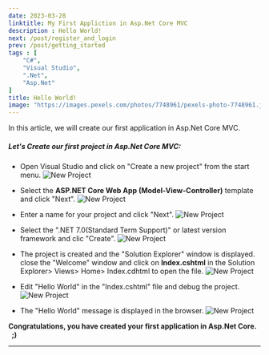 ```yaml
---
date: 2023-03-28
linktitle: My First Appliction in Asp.Net Core MVC
description : Hello World!
next: /post/register_and_login
prev: /post/getting_started
tags : [  
    "C#",
    "Visual Studio",
    ".Net",
    "Asp.Net"
]
title: Hello World!
image: "https://images.pexels.com/photos/7748961/pexels-photo-7748961.jpeg?auto=compress&cs=tinysrgb&w=800"
---
```



In this article, we will create our first application in Asp.Net Core MVC.

##### Let's Create our first project in Asp.Net Core MVC:

- Open Visual Studio and click on "Create a new project" from the start menu.
![New Project](/IncubatorBlog.io/images/hello_world/create_a_new_project.png)

- Select the **ASP.NET Core Web App (Model-View-Controller)** template and click "Next".
![New Project](/IncubatorBlog.io/images/hello_world/selete_asp.net_core_wep_app.png)

- Enter a name for your project and click "Next".
![New Project](/IncubatorBlog.io/images/hello_world/project_name.png)

- Select the ".NET 7.0(Standard Term Support)" or latest version framework and clic "Create". 
![New Project](/IncubatorBlog.io/images/hello_world/framework.png)

- The project is created and the "Solution Explorer" window is displayed. close the "Welcome" window and click on **Index.cshtml** in the Solution Explorer> Views> Home> Index.cdhtml to open the file.
![New Project](/IncubatorBlog.io/images/hello_world/edit_index.png)

- Edit "Hello World" in the "Index.cshtml" file and debug the project.
![New Project](/IncubatorBlog.io/images/hello_world/index.png)

- The "Hello World" message is displayed in the browser.
![New Project](/IncubatorBlog.io/images/hello_world/hello_world_browser.png)


**Congratulations, you have created your first application in Asp.Net Core.&nbsp; &nbsp;  ;)**

---
